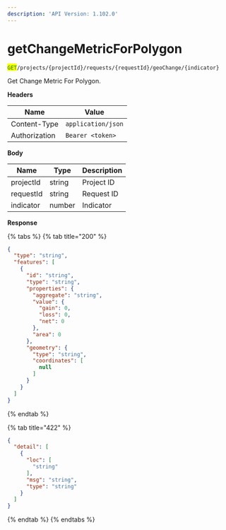 ```yaml
---
description: 'API Version: 1.102.0'
---
```


# getChangeMetricForPolygon

<mark style="color:green;">`GET`</mark>`/projects/{projectId}/requests/{requestId}/geoChange/{indicator}`

Get Change Metric For Polygon.

**Headers**

| Name          | Value              |
| ------------- | ------------------ |
| Content-Type  | `application/json` |
| Authorization | `Bearer <token>`   |

**Body**

| Name      | Type   | Description |
| --------- | ------ | ----------- |
| projectId | string | Project ID  |
| requestId | string | Request ID  |
| indicator | number | Indicator   |

**Response**

{% tabs %}
{% tab title="200" %}
```json
{
  "type": "string",
  "features": [
    {
      "id": "string",
      "type": "string",
      "properties": {
        "aggregate": "string",
        "value": {
          "gain": 0,
          "loss": 0,
          "net": 0
        },
        "area": 0
      },
      "geometry": {
        "type": "string",
        "coordinates": [
          null
        ]
      }
    }
  ]
}
```
{% endtab %}

{% tab title="422" %}
```json
{
  "detail": [
    {
      "loc": [
        "string"
      ],
      "msg": "string",
      "type": "string"
    }
  ]
}
```
{% endtab %}
{% endtabs %}
